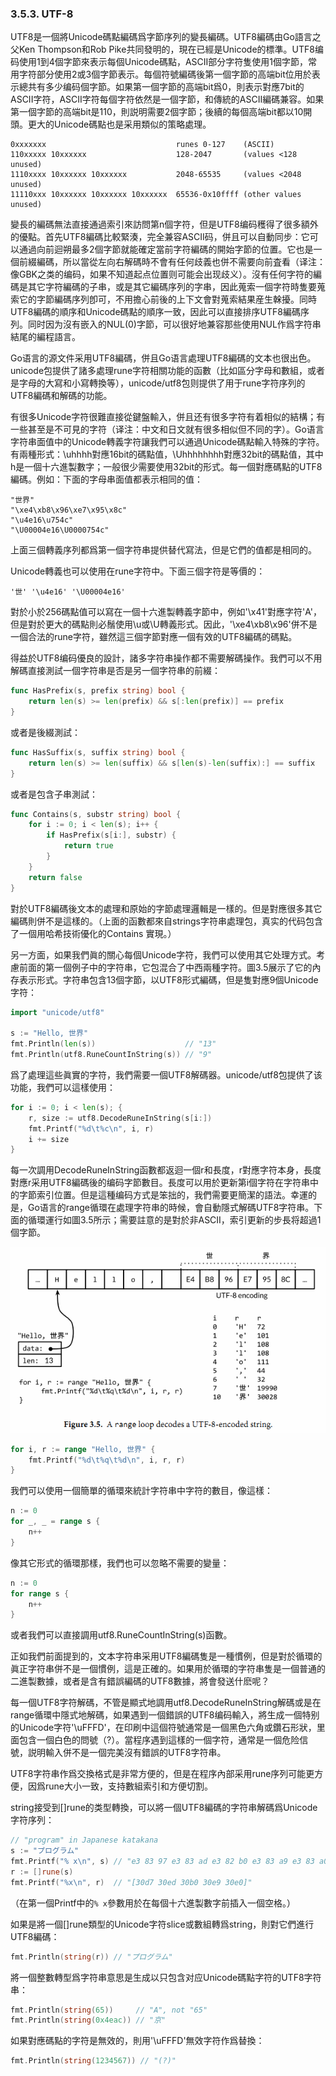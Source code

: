 ### 3.5.3. UTF-8

UTF8是一個將Unicode碼點編碼爲字節序列的變長編碼。UTF8編碼由Go語言之父Ken Thompson和Rob Pike共同發明的，現在已經是Unicode的標準。UTF8编码使用1到4個字節來表示每個Unicode碼點，ASCII部分字符隻使用1個字節，常用字符部分使用2或3個字節表示。每個符號編碼後第一個字節的高端bit位用於表示總共有多少编码個字節。如果第一個字節的高端bit爲0，則表示對應7bit的ASCII字符，ASCII字符每個字符依然是一個字節，和傳統的ASCII編碼兼容。如果第一個字節的高端bit是110，則説明需要2個字節；後續的每個高端bit都以10開頭。更大的Unicode碼點也是采用類似的策略處理。

```
0xxxxxxx                             runes 0-127    (ASCII)
110xxxxx 10xxxxxx                    128-2047       (values <128 unused)
1110xxxx 10xxxxxx 10xxxxxx           2048-65535     (values <2048 unused)
11110xxx 10xxxxxx 10xxxxxx 10xxxxxx  65536-0x10ffff (other values unused)
```

變長的編碼無法直接通過索引來訪問第n個字符，但是UTF8编码穫得了很多額外的優點。首先UTF8編碼比較緊湊，完全兼容ASCII码，併且可以自動同步：它可以通過向前迴朔最多2個字節就能確定當前字符編碼的開始字節的位置。它也是一個前綴編碼，所以當從左向右解碼時不會有任何歧義也併不需要向前査看（译注：像GBK之类的编码，如果不知道起点位置则可能会出现歧义）。沒有任何字符的編碼是其它字符編碼的子串，或是其它編碼序列的字串，因此蒐索一個字符時隻要蒐索它的字節編碼序列卽可，不用擔心前後的上下文會對蒐索結果産生榦擾。同時UTF8編碼的順序和Unicode碼點的順序一致，因此可以直接排序UTF8編碼序列。同时因为沒有嵌入的NUL(0)字節，可以很好地兼容那些使用NUL作爲字符串結尾的編程語言。

Go语言的源文件采用UTF8編碼，併且Go语言處理UTF8編碼的文本也很出色。unicode包提供了諸多處理rune字符相關功能的函數（比如區分字母和數組，或者是字母的大寫和小寫轉換等），unicode/utf8包则提供了用于rune字符序列的UTF8編碼和解碼的功能。

有很多Unicode字符很難直接從鍵盤輸入，併且还有很多字符有着相似的結構；有一些甚至是不可見的字符（译注：中文和日文就有很多相似但不同的字）。Go语言字符串面值中的Unicode轉義字符讓我們可以通過Unicode碼點輸入特殊的字符。有兩種形式：\uhhhh對應16bit的碼點值，\Uhhhhhhhh對應32bit的碼點值，其中h是一個十六進製數字；一般很少需要使用32bit的形式。每一個對應碼點的UTF8編碼。例如：下面的字母串面值都表示相同的值：

```
"世界"
"\xe4\xb8\x96\xe7\x95\x8c"
"\u4e16\u754c"
"\U00004e16\U0000754c"
```

上面三個轉義序列都爲第一個字符串提供替代寫法，但是它們的值都是相同的。

Unicode轉義也可以使用在rune字符中。下面三個字符是等價的：

```
'世' '\u4e16' '\U00004e16'
```

對於小於256碼點值可以寫在一個十六進製轉義字節中，例如'\x41'對應字符'A'，但是對於更大的碼點則必鬚使用\u或\U轉義形式。因此，'\xe4\xb8\x96'併不是一個合法的rune字符，雖然這三個字節對應一個有效的UTF8編碼的碼點。

得益於UTF8编码優良的設計，諸多字符串操作都不需要解碼操作。我們可以不用解碼直接測試一個字符串是否是另一個字符串的前綴：

```Go
func HasPrefix(s, prefix string) bool {
	return len(s) >= len(prefix) && s[:len(prefix)] == prefix
}
```

或者是後綴測試：

```Go
func HasSuffix(s, suffix string) bool {
	return len(s) >= len(suffix) && s[len(s)-len(suffix):] == suffix
}
```

或者是包含子串測試：

```Go
func Contains(s, substr string) bool {
	for i := 0; i < len(s); i++ {
		if HasPrefix(s[i:], substr) {
			return true
		}
	}
	return false
}
```

對於UTF8編碼後文本的處理和原始的字節處理邏輯是一樣的。但是對應很多其它編碼則併不是這樣的。（上面的函數都來自strings字符串處理包，真实的代码包含了一個用哈希技術優化的Contains 實現。）

另一方面，如果我們眞的關心每個Unicode字符，我們可以使用其它处理方式。考慮前面的第一個例子中的字符串，它包混合了中西兩種字符。圖3.5展示了它的內存表示形式。字符串包含13個字節，以UTF8形式編碼，但是隻對應9個Unicode字符：

```Go
import "unicode/utf8"

s := "Hello, 世界"
fmt.Println(len(s))                    // "13"
fmt.Println(utf8.RuneCountInString(s)) // "9"
```

爲了處理這些眞實的字符，我們需要一個UTF8解碼器。unicode/utf8包提供了该功能，我們可以這樣使用：

```Go
for i := 0; i < len(s); {
	r, size := utf8.DecodeRuneInString(s[i:])
	fmt.Printf("%d\t%c\n", i, r)
	i += size
}
```

每一次調用DecodeRuneInString函數都返迴一個r和長度，r對應字符本身，長度對應r采用UTF8編碼後的编码字節數目。長度可以用於更新第i個字符在字符串中的字節索引位置。但是這種编码方式是笨拙的，我們需要更簡潔的語法。幸運的是，Go语言的range循環在處理字符串的時候，會自動隱式解碼UTF8字符串。下面的循環運行如圖3.5所示；需要註意的是對於非ASCII，索引更新的步長将超過1個字節。

![](../images/ch3-05.png)

```Go
for i, r := range "Hello, 世界" {
	fmt.Printf("%d\t%q\t%d\n", i, r, r)
}
```

我們可以使用一個簡單的循環來統計字符串中字符的數目，像這樣：

```Go
n := 0
for _, _ = range s {
	n++
}
```

像其它形式的循環那樣，我們也可以忽略不需要的變量：

```Go
n := 0
for range s {
	n++
}
```

或者我們可以直接調用utf8.RuneCountInString(s)函數。

正如我們前面提到的，文本字符串采用UTF8編碼隻是一種慣例，但是對於循環的眞正字符串併不是一個慣例，這是正確的。如果用於循環的字符串隻是一個普通的二進製數據，或者是含有錯誤編碼的UTF8數據，將會發送什麽呢？

每一個UTF8字符解碼，不管是顯式地調用utf8.DecodeRuneInString解碼或是在range循環中隱式地解碼，如果遇到一個錯誤的UTF8编码輸入，將生成一個特别的Unicode字符'\uFFFD'，在印刷中這個符號通常是一個黑色六角或鑽石形狀，里面包含一個白色的問號（?）。當程序遇到這樣的一個字符，通常是一個危险信號，説明輸入併不是一個完美沒有錯誤的UTF8字符串。

UTF8字符串作爲交換格式是非常方便的，但是在程序內部采用rune序列可能更方便，因爲rune大小一致，支持數組索引和方便切割。

string接受到[]rune的类型轉換，可以將一個UTF8編碼的字符串解碼爲Unicode字符序列：

```Go
// "program" in Japanese katakana
s := "プログラム"
fmt.Printf("% x\n", s) // "e3 83 97 e3 83 ad e3 82 b0 e3 83 a9 e3 83 a0"
r := []rune(s)
fmt.Printf("%x\n", r)  // "[30d7 30ed 30b0 30e9 30e0]"
```

（在第一個Printf中的`% x`參數用於在每個十六進製數字前插入一個空格。）

如果是將一個[]rune類型的Unicode字符slice或數組轉爲string，則對它們進行UTF8編碼：

```Go
fmt.Println(string(r)) // "プログラム"
```

將一個整數轉型爲字符串意思是生成以只包含对应Unicode碼點字符的UTF8字符串：

```Go
fmt.Println(string(65))     // "A", not "65"
fmt.Println(string(0x4eac)) // "京"
```

如果對應碼點的字符是無效的，則用'\uFFFD'無效字符作爲替換：

```Go
fmt.Println(string(1234567)) // "(?)"
```





